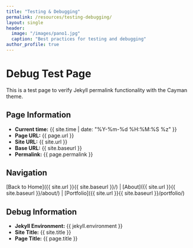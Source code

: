 ```yaml
---
title: "Testing & Debugging"
permalink: /resources/testing-debugging/
layout: single
header:
  image: "/images/pano1.jpg"
  caption: "Best practices for testing and debugging"
author_profile: true
---
```

# Debug Test Page

This is a test page to verify Jekyll permalink functionality with the Cayman theme.

## Page Information

- **Current time:** {{ site.time | date: "%Y-%m-%d %H:%M:%S %z" }}
- **Page URL:** {{ page.url }}
- **Site URL:** {{ site.url }}
- **Base URL:** {{ site.baseurl }}
- **Permalink:** {{ page.permalink }}

## Navigation

[Back to Home]({{ site.url }}{{ site.baseurl }}/) | 
[About]({{ site.url }}{{ site.baseurl }}/about/) | 
[Portfolio]({{ site.url }}{{ site.baseurl }}/portfolio/)

## Debug Information

- **Jekyll Environment:** {{ jekyll.environment }}
- **Site Title:** {{ site.title }}
- **Page Title:** {{ page.title }}